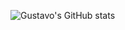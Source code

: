 ![Gustavo's GitHub stats](https://github-readme-stats.vercel.app/api?username=gustavodefreitasDEV&hide=contribs,prs)
